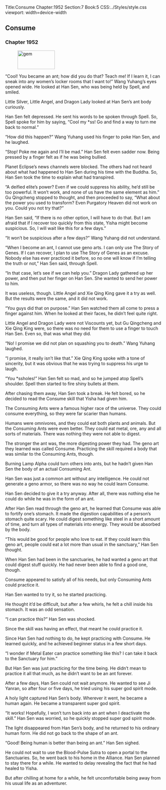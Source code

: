 Title:Consume 
Chapter:1952 
Section:7 
Book:5 
CSS:../Styles/style.css 
viewport: width=device-width
  
## Consume
### Chapter 1952 
<figure>
	<img src="../Images/gem.gif" alt="gem" id="gem" width="120" height="60" />
</figure>
  

  
  “Cool! You became an ant; how did you do that? Teach me! If I learn it, I can sneak into any women’s locker rooms that I want to!” Wang Yuhang’s eyes opened wide. He looked at Han Sen, who was being held by Spell, and smiled.

Little Silver, Little Angel, and Dragon Lady looked at Han Sen’s ant body curiously.

Han Sen felt depressed. He sent his words to be spoken through Spell. So, Spell spoke for him by saying, “Cool my *ss! Go and find a way to turn me back to normal.”

“How did this happen?” Wang Yuhang used his finger to poke Han Sen, and he laughed.

“Stop! Poke me again and I’ll be mad.” Han Sen felt even sadder now. Being pressed by a finger felt as if he was being bullied.

Planet Eclipse’s news channels were blocked. The others had not heard about what had happened to Han Sen during his time with the Buddha. So, Han Sen took the time to explain what had transpired.

“A deified elite’s power? Even if we could suppress his ability, he’d still be too powerful. It won’t work, and none of us have the same element as him.” Gu Qingcheng stopped to thought, and then proceeded to say, “What about the power you used to transform? Even Purgatory Heaven did not work on you. Could you not try that?”

Han Sen said, “If there is no other option, I will have to do that. But I am afraid that if I recover too quickly from this state, Yisha might become suspicious. So, I will wait like this for a few days.”

“It won’t be suspicious after a few days?” Wang Yuhang did not understand.

“When I become an ant, I cannot use geno arts. I can only use The Story of Genes. If I can recover, I plan to use The Story of Genes as an excuse. Nobody else has ever practiced it before, so no one will know if I’m telling the truth or not,” Han Sen said, through Spell.

“In that case, let’s see if we can help you.” Dragon Lady gathered up her power, and then put her finger on Han Sen. She wanted to send her power to him.

It was useless, though. Little Angel and Xie Qing King gave it a try as well. But the results were the same, and it did not work.

“You guys did that on purpose.” Han Sen watched them all come to press a finger against him. When he looked at their faces, he didn’t feel quite right.

Little Angel and Dragon Lady were not Viscounts yet, but Gu Qingcheng and Xie Qing King were, so there was no need for them to use a finger to touch Han Sen. Even so, that was what they did.

“No! I promise we did not plan on squashing you to death.” Wang Yuhang laughed.

“I promise, it really isn’t like that.” Xie Qing King spoke with a tone of sincerity, but it was obvious that he was trying to suppress his urge to laugh.

“You *ssholes!” Han Sen felt so mad, and so he jumped atop Spell’s shoulder. Spell then started to fire shiny bullets at them.

After chasing them away, Han Sen took a break. He felt bored, so he decided to read the Consume skill that Yisha had given him.

The Consuming Ants were a famous higher race of the universe. They could consume everything, so they were far scarier than humans.

Humans were omnivores, and they could eat both plants and animals. But the Consuming Ants were even better. They could eat metal, ore, any and all sorts of materials. There was nothing they were not able to digest.

The stronger the ant was, the more digesting power they had. The geno art they learned was called Consume. Practicing the skill required a body that was similar to the Consuming Ants, though.

Burning Lamp Alpha could turn others into ants, but he hadn’t given Han Sen the body of an actual Consuming Ant.

Han Sen was just a common ant without any intelligence. He could not generate a geno armor, so there was no way he could learn Consume.

Han Sen decided to give it a try anyway. After all, there was nothing else he could do while he was in the form of an ant.

After Han Sen read through the geno art, he learned that Consume was able to fortify one’s stomach. It made the digestion capabilities of a person’s stomach quite scary. He could digest something like steel in a short amount of time, and turn all types of materials into energy. They would be absorbed by the body.

“This would be good for people who love to eat. If they could learn this geno art, people could eat a lot more than usual in the sanctuary,” Han Sen thought.

When Han Sen had been in the sanctuaries, he had wanted a geno art that could digest stuff quickly. He had never been able to find a good one, though.

Consume appeared to satisfy all of his needs, but only Consuming Ants could practice it.

Han Sen wanted to try it, so he started practicing.

He thought it’d be difficult, but after a few whirls, he felt a chill inside his stomach. It was an odd sensation.

“I can practice this?” Han Sen was shocked.

Since the skill was having an effect, that meant he could practice it.

Since Han Sen had nothing to do, he kept practicing with Consume. He learned quickly, and he achieved beginner status in a few short days.

“I wonder if Metal Eater can practice something like this? I can take it back to the Sanctuary for him.”

But Han Sen was just practicing for the time being. He didn’t mean to practice it all that much, as he didn’t want to be an ant forever.

After a few days, Han Sen could not wait anymore. He wanted to see Ji Yanran, so after four or five days, he tried using his super god spirit mode.

A holy light captured Han Sen’s body. Wherever it went, he became a human again. He became a transparent super god spirit.

“It works! Hopefully, I won’t turn back into an ant when I deactivate the skill.” Han Sen was worried, so he quickly stopped super god spirit mode.

The light disappeared from Han Sen’s body, and he returned to his ordinary human form. He did not go back to the shape of an ant.

“Good! Being human is better than being an ant.” Han Sen sighed.

He could not wait to use the Blood-Pulse Sutra to open a portal to the Sanctuaries. So, he went back to his home in the Alliance. Han Sen planned to stay there for a while. He wanted to delay revealing the fact that he had healed to Yisha.

But after chilling at home for a while, he felt uncomfortable being away from his usual life as an adventurer.
